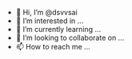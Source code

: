 - 👋 Hi, I’m @dsvvsai
- 👀 I’m interested in ...
- 🌱 I’m currently learning ...
- 💞️ I’m looking to collaborate on ...
- 📫 How to reach me ...

<!---
dsvsai/dsvsai is a ✨ special ✨ repository because its `README.md` (this file) appears on your GitHub profile.
You can click the Preview link to take a look at your changes.
--->
